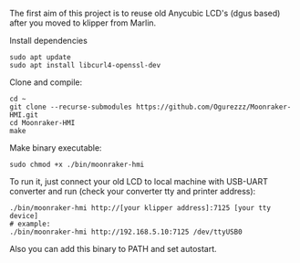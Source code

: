 The first aim of this project is to reuse old Anycubic LCD's (dgus based) after you moved to klipper from Marlin.

Install dependencies
```
sudo apt update
sudo apt install libcurl4-openssl-dev
```

Clone and compile:
```
cd ~
git clone --recurse-submodules https://github.com/Ogurezzz/Moonraker-HMI.git
cd Moonraker-HMI
make
```
Make binary executable:
```
sudo chmod +x ./bin/moonraker-hmi
```
To run it, just connect your old LCD to local machine with USB-UART converter and run (check your converter tty and printer address):
```
./bin/moonraker-hmi http://[your klipper address]:7125 [your tty device]
# example:
./bin/moonraker-hmi http://192.168.5.10:7125 /dev/ttyUSB0
```
Also you can add this binary to PATH and set autostart.
